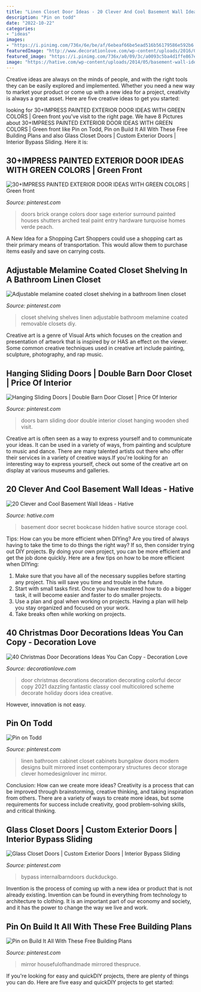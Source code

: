 ```yaml
---
title: "Linen Closet Door Ideas - 20 Clever And Cool Basement Wall Ideas"
description: "Pin on todd"
date: "2022-10-22"
categories:
- "ideas"
images:
- "https://i.pinimg.com/736x/6e/be/af/6ebeaf66be5ead516b56179586e592b6.jpg"
featuredImage: "http://www.decorationlove.com/wp-content/uploads/2016/08/Colorful-Christmas-Door-Decorations.jpg"
featured_image: "https://i.pinimg.com/736x/a0/09/3c/a0093c5ba4d1ffe867e52d68f8027d69--closet-shelving-linen-closets.jpg"
image: "https://hative.com/wp-content/uploads/2014/05/basement-wall-ideas/2-secret-bookcase-door.jpg"
---
```



Creative ideas are always on the minds of people, and with the right tools they can be easily explored and implemented. Whether you need a new way to market your product or come up with a new idea for a project, creativity is always a great asset. Here are five creative ideas to get you started:

	

		
looking for 30+IMPRESS PAINTED EXTERIOR DOOR IDEAS WITH GREEN COLORS | Green front you've visit to the right page. We have 8 Pictures about 30+IMPRESS PAINTED EXTERIOR DOOR IDEAS WITH GREEN COLORS | Green front like Pin on Todd, Pin on Build It All With These Free Building Plans and also Glass Closet Doors | Custom Exterior Doors | Interior Bypass Sliding. Here it is:
		
    
## 30+IMPRESS PAINTED EXTERIOR DOOR IDEAS WITH GREEN COLORS | Green Front

<img loading=lazy src="https://i.pinimg.com/736x/98/3d/05/983d059991057e94a8fd3e01440e96a4.jpg" onerror="this.onerror=null;this.src='https://tse1.mm.bing.net/th?id=OIP.Eo-P00rSlA7QsX9VqRjrrAHaKx&amp;pid=15.1';" alt="30+IMPRESS PAINTED EXTERIOR DOOR IDEAS WITH GREEN COLORS | Green front">

_Source: pinterest.com_

>doors brick orange colors door sage exterior surround painted houses shutters arched teal paint entry hardware turquoise homes verde peach. 

	

A New Idea for a Shopping Cart
Shoppers could use a shopping cart as their primary means of transportation. This would allow them to purchase items easily and save on carrying costs.

    
## Adjustable Melamine Coated Closet Shelving In A Bathroom Linen Closet

<img loading=lazy src="https://i.pinimg.com/736x/a0/09/3c/a0093c5ba4d1ffe867e52d68f8027d69--closet-shelving-linen-closets.jpg" onerror="this.onerror=null;this.src='https://tse2.mm.bing.net/th?id=OIP.L1vrcBtwQvN15wLabOqfJAHaLD&amp;pid=15.1';" alt="Adjustable melamine coated closet shelving in a bathroom linen closet">

_Source: pinterest.com_

>closet shelving shelves linen adjustable bathroom melamine coated removable closets diy. 

	

Creative art is a genre of Visual Arts which focuses on the creation and presentation of artwork that is inspired by or HAS an effect on the viewer. Some common creative techniques used in creative art include painting, sculpture, photography, and rap music.

    
## Hanging Sliding Doors | Double Barn Door Closet | Price Of Interior

<img loading=lazy src="https://i.pinimg.com/736x/6e/be/af/6ebeaf66be5ead516b56179586e592b6.jpg" onerror="this.onerror=null;this.src='https://tse1.mm.bing.net/th?id=OIP.4sDnFmTRkN4E4oWBx6m7YwHaLC&amp;pid=15.1';" alt="Hanging Sliding Doors | Double Barn Door Closet | Price Of Interior">

_Source: pinterest.com_

>doors barn sliding door double interior closet hanging wooden shed visit. 

	

Creative art is often seen as a way to express yourself and to communicate your ideas. It can be used in a variety of ways, from painting and sculpture to music and dance. There are many talented artists out there who offer their services in a variety of creative ways.If you're looking for an interesting way to express yourself, check out some of the creative art on display at various museums and galleries.

    
## 20 Clever And Cool Basement Wall Ideas - Hative

<img loading=lazy src="https://hative.com/wp-content/uploads/2014/05/basement-wall-ideas/2-secret-bookcase-door.jpg" onerror="this.onerror=null;this.src='https://tse1.mm.bing.net/th?id=OIP.m3PQnOQWs2APjJCyO4gy5wHaJ4&amp;pid=15.1';" alt="20 Clever and Cool Basement Wall Ideas - Hative">

_Source: hative.com_

>basement door secret bookcase hidden hative source storage cool. 

	

Tips: How can you be more efficient when DIYing?
Are you tired of always having to take the time to do things the right way? If so, then consider trying out DIY projects. By doing your own project, you can be more efficient and get the job done quickly. Here are a few tips on how to be more efficient when DIYing: 
1. Make sure that you have all of the necessary supplies before starting any project. This will save you time and trouble in the future.
2. Start with small tasks first. Once you have mastered how to do a bigger task, it will become easier and faster to do smaller projects. 
3. Use a plan and goal when working on projects. Having a plan will help you stay organized and focused on your work. 
4. Take breaks often while working on projects.

    
## 40 Christmas Door Decorations Ideas You Can Copy - Decoration Love

<img loading=lazy src="http://www.decorationlove.com/wp-content/uploads/2016/08/Colorful-Christmas-Door-Decorations.jpg" onerror="this.onerror=null;this.src='https://tse2.mm.bing.net/th?id=OIP.x0XffxyhTsbjQGcsme310QHaKL&amp;pid=15.1';" alt="40 Christmas Door Decorations Ideas You Can Copy - Decoration Love">

_Source: decorationlove.com_

>door christmas decorations decoration decorating colorful decor copy 2021 dazzling fantastic classy cool multicolored scheme decorate holiday doors idea creative. 

	

However, innovation is not easy.

    
## Pin On Todd

<img loading=lazy src="https://i.pinimg.com/736x/d9/3b/d8/d93bd85a436c2d3f68eef88aacead652--bathroom-linen-cabinet-bathroom-cabinets.jpg" onerror="this.onerror=null;this.src='https://tse1.mm.bing.net/th?id=OIP.E-He60fIMjcMqeK3paPPcAHaLS&amp;pid=15.1';" alt="Pin on Todd">

_Source: pinterest.com_

>linen bathroom cabinet closet cabinets bungalow doors modern designs built mirrored inset contemporary structures decor storage clever homedesignlover inc mirror. 

	

Conclusion: How can we create more ideas?
Creativity is a process that can be improved through brainstorming, creative thinking, and taking inspiration from others. There are a variety of ways to create more ideas, but some requirements for success include creativity, good problem-solving skills, and critical thinking.

    
## Glass Closet Doors | Custom Exterior Doors | Interior Bypass Sliding

<img loading=lazy src="https://i.pinimg.com/736x/64/86/3a/64863ae981f67e4e36828b67652c418a.jpg" onerror="this.onerror=null;this.src='https://tse3.mm.bing.net/th?id=OIP.geRWZpLDukFciA9mBBS_VAHaLA&amp;pid=15.1';" alt="Glass Closet Doors | Custom Exterior Doors | Interior Bypass Sliding">

_Source: pinterest.com_

>bypass internalbarndoors duckduckgo. 

	

Invention is the process of coming up with a new idea or product that is not already existing. Invention can be found in everything from technology to architecture to clothing. It is an important part of our economy and society, and it has the power to change the way we live and work.

    
## Pin On Build It All With These Free Building Plans

<img loading=lazy src="https://i.pinimg.com/736x/20/46/8b/20468bd33bcef3820d08ab6259837fca.jpg" onerror="this.onerror=null;this.src='https://tse3.mm.bing.net/th?id=OIP.U6EeudaIA8bF67zlV5O7XQHaLL&amp;pid=15.1';" alt="Pin on Build It All With These Free Building Plans">

_Source: pinterest.com_

>mirror housefulofhandmade mirrored thespruce. 

	

If you're looking for easy and quickDIY projects, there are plenty of things you can do. Here are five easy and quickDIY projects to get started: 

